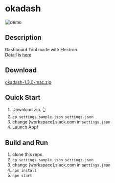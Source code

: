 # okadash

![demo](https://github.com/konoyono/okadash/blob/master/images/forREADME.gif)

## Description

Dashboard Tool made with Electron  
Detail is [here](https://trello.com/b/dwk73iz6/okadash)

## Download

[okadash-1.3.0-mac.zip](https://github.com/konoyono/okadash/releases/download/1.3.0/okadash-1.3.0-mac.zip)

## Quick Start

1. Download zip. 👆
1. `cp settings_sample.json settings.json`
1. change [workspace].slack.com in `settings.json`
1. Launch App!

## Build and Run

1. clone this repo.
1. `cp settings_sample.json settings.json`
1. change [workspace].slack.com in `settings.json`
1. `npm install`
1. `npm start`
